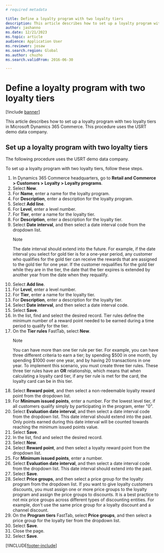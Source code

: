 ```yaml
--- 
# required metadata 
 
title: Define a loyalty program with two loyalty tiers
description: This article describes how to set up a loyalty program with two loyalty tiers in Microsoft Dynamics 365 Commerce. 
author: jashanno
ms.date: 12/21/2023
ms.topic: article  
audience: Application User 
ms.reviewer: josaw
ms.search.region: Global
ms.author: chuzho
ms.search.validFrom: 2016-06-30 

---
```

# Define a loyalty program with two loyalty tiers

[!include [banner](../includes/banner.md)]

This article describes how to set up a loyalty program with two loyalty tiers in Microsoft Dynamics 365 Commerce. This procedure uses the USRT demo data company.

## Set up a loyalty program with two loyalty tiers

The following procedure uses the USRT demo data company.

To set up a loyalty program with two loyalty tiers, follow these steps.

1. In Dynamics 365 Commerce headquarters, go to **Retail and Commerce \> Customers \> Loyalty \> Loyalty programs**.
1. Select **New**.
1. For **Name**, enter a name for the loyalty program.
1. For **Description**, enter a description for the loyalty program.
1. Select **Add line**.
1. For **Level**, enter a level number.
1. For **Tier**, enter a name for the loyalty tier.
1. For **Description**, enter a description for the loyalty tier.
1. Select **Date interval**, and then select a date interval code from the dropdown list.
    > [!NOTE]
    > The date interval should extend into the future. For example, if the date interval you select for gold tier is for a one-year period, any customer who qualifies for the gold tier can receive the rewards that are assigned to the gold tier for one year. If the customer requalifies for the gold tier while they are in the tier, the date that the tier expires is extended by another year from the date when they requalify.  
1. Select **Add line**.
1. For **Level**, enter a level number.
1. For **Tier**, enter a name for the loyalty tier.
1. For **Description**, enter a description for the loyalty tier.
1. Select **Date interval**, and then select a date interval code.
1. Select **Save**.
1. In the list, find and select the desired record. Tier rules define the minimum number of a reward point needed to be earned during a time period to qualify for the tier.  
1. On the **Tier rules** FastTab, select **New**.
    > [!NOTE]
    > You can have more than one tier rule per tier. For example, you can have three different criteria to earn a tier; by spending $500 in one month, by spending $1000 over one year, and by having 20 transactions in one year. To implement this scenario, you must create three tier rules. These three tier rules have an **OR** relationship, which means that when calculating a loyalty card tier, if any tier rule is met for the card, the loyalty card can be in this tier.
1. Select **Reward point**, and then select a non-redeemable loyalty reward point from the dropdown list.  
1. For **Minimum issued points**, enter a number. For the lowest level tier, if all customers qualify simply by participating in the program, enter "0".  
1. Select **Evaluation date interval**, and then select a date interval code from the dropdown list. This date interval should extend into the past. Only points earned during this date interval will be counted towards reaching the minimum issued points value.  
1. Select **Save**.
1. In the list, find and select the desired record.
1. Select **New**.
1. Select **Reward point**, and then select a loyalty reward point from the dropdown list.
1. For **Minimum issued points**, enter a number.
1. Select **Evaluation date interval**, and then select a date interval code from the dropdown list. This date interval should extend into the past.  
1. Select **Save**.
1. Select **Price groups**, and then select a price group for the loyalty program from the dropdown list. If you want to give loyalty customers discounts, you must assign one or more price groups to the loyalty program and assign the price groups to discounts. It is a best practice to not mix price groups across different types of discounting entities. For example, don't use the same price group for a loyalty discount and a channel discount.  
1. On the **Program tiers** FastTab, select **Price groups**, and then select a price group for the loyalty tier from the dropdown list.
1. Select **Save**.
1. Close the page.
1. Select **Save**.



[!INCLUDE[footer-include](../../includes/footer-banner.md)]
